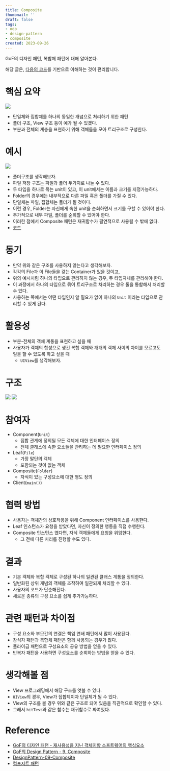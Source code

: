 ```yaml
---
title: Composite
thumbnail: ''
draft: false
tags:
- oop
- design-pattern
- composite
created: 2023-09-26
---
```


GoF의 디자인 패턴, 복합체 패턴에 대해 알아본다.

해당 글은, [다음의 코드](https://github.com/wansook0316/DesignPattern-09-Composite)를 기반으로 이해하는 것이 편리합니다.

# 핵심 요약

![](DesignPattern_11_Composite_0.jpg)

* 단일체와 집합체를 하나의 동일한 개념으로 처리하기 위한 패턴
* 폴더 구조, View 구조 등이 예가 될 수 있겠다.
* 부분과 전체의 계층을 표현하기 위해 객체들을 모아 트리구조로 구성한다.

# 예시

![](DesignPattern_11_Composite_1.jpg)

* 폴더구조를 생각해보자.
* 파일 저장 구조는 파일과 폴더 두가지로 나눌 수 있다.
* 두 타입을 하나로 묶는 unit이 있고, 이 unit에서는 이름과 크기를 지정가능하다.
* Folder의 경우에는 내부적으로 다른 파일 혹은 폴더를 가질 수 있다.
* 단일체는 파일, 집합체는 폴더가 될 것이다.
* 이런 경우, Folder는 자신에게 속한 unit을 순회하면서 크기를 구할 수 있어야 한다.
* 추가적으로 내부 파일, 폴더를 순회할 수 있어야 한다.
* 이러한 점에서 Composite 패턴은 재귀함수가 필연적으로 사용될 수 밖에 없다.
* [코드](https://github.com/wansook0316/DesignPattern-09-Composite)

# 동기

* 만약 위와 같은 구조를 사용하지 않는다고 생각해보자.
* 각각의 File과 이 File들을 갖는 Container가 있을 것이고,
* 위의 예시처럼 하나의 타입으로 관리하지 않는 경우, 두 타입자체를 관리해야 한다.
* 이 과정에서 하나의 타입으로 묶어 트리구조로 처리하는 경우 둘을 통합해서 처리할 수 있다.
* 사용하는 쪽에서는 어떤 타입인지 알 필요가 없이 하나의 `Unit` 이라는 타입으로 관리할 수 있게 된다.

# 활용성

* 부분-전체의 객체 계통을 표현하고 싶을 때
* 사용자가 객체의 합성으로 생긴 복합 객체와 개개의 객체 사이의 차이를 모르고도 일을 할 수 있도록 하고 싶을 때
  * `UIView`를 생각해보자.

# 구조

![](DesignPattern_11_Composite_2.png)
![](DesignPattern_11_Composite_3.png)

# 참여자

* Component(`Unit`)
  * 집합 관계에 정의될 모든 객체에 대한 인터페이스 정의
  * 전체 클래스에 속한 요소들을 관리하는 데 필요한 인터페이스 정의
* Leaf(`File`)
  * 가장 말단의 객체
  * 포함되는 것이 없는 객체
* Composite(`Folder`)
  * 자식이 있는 구성요소에 대한 행도 정의
* Client(`main()`)

# 협력 방법

* 사용자는 객체간의 상호작용을 위해 Component 인터페이스를 사용한다.
* Leaf 인스턴스가 요청을 받았다면, 자신이 정의한 행동을 직접 수행한다.
* Composite 인스턴스 였다면, 자식 객체들에게 요청을 위임한다.
  * 그 전에 다른 처리를 진행할 수도 있다.

# 결과

* 기본 객체와 복합 객체로 구성된 하나의 일관된 클래스 계통을 정의한다.
* 일반화된 상위 개념의 객체를 조작하여 일관되게 처리할 수 있다.
* 사용자의 코드가 단순해진다.
* 새로운 종류의 구성 요소를 쉽게 추가가능하다.

# 관련 패턴과 차이점

* 구성 요소와 부모간의 연결은 책임 연쇄 패턴에서 많이 사용된다.
* 장식자 패턴과 복합체 패턴은 함께 사용되는 경우가 많다.
* 플라이급 패턴으로 구성요소의 공유 방법을 얻을 수 있다.
* 반복자 패턴을 사용하면 구성요소를 순회하는 방법을 얻을 수 있다.

# 생각해볼 점

* View 프로그래밍에서 해당 구조를 엿볼 수 있다.
* `UIView`의 경우, View가 집합체이자 단일체가 될 수 있다.
* View의 구조를 볼 경우 위와 같은 구조로 되어 있음을 직관적으로 확인할 수 있다.
* 그래서 `hitTest`와 같은 함수는 재귀함수로 짜여있다.

# Reference

* [GoF의 디자인 패턴 - 재사용성을 지닌 객체지향 소프트웨어의 핵심요소](http://www.yes24.com/Product/Goods/17525598)
* [GoF의 Design Pattern - 9. Composite](https://www.youtube.com/watch?v=g96bJvVDZPs&list=PLe6NQuuFBu7FhPfxkjDd2cWnTy2y_w_jZ&index=25)
* [DesignPattern-09-Composite](https://github.com/wansook0316/DesignPattern-09-Composite)
* [컴포지트 패턴](https://ko.wikipedia.org/wiki/%EC%BB%B4%ED%8F%AC%EC%A7%80%ED%8A%B8_%ED%8C%A8%ED%84%B4)
